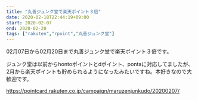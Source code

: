```yaml
---
title: "丸善ジュンク堂で楽天ポイント３倍"
date: 2020-02-18T22:44:19+09:00
start: 2020-02-07
end: 2020-02-20
tags: ["rakuten","rpoint","丸善ジュンク堂"]
---
```


02月07日から02月20日まで丸善ジュンク堂で楽天ポイント３倍です。

ジュンク堂は以前からhontoポイントとdポイント、pontaに対応してましたが、2月から楽天ポイントも貯められるようになったみたいですね。本好きなので大歓迎です。

https://pointcard.rakuten.co.jp/campaign/maruzenjunkudo/20200207/
